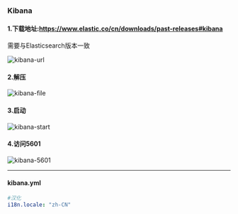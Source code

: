 ### Kibana

#### 1.下载地址:https://www.elastic.co/cn/downloads/past-releases#kibana

需要与Elasticsearch版本一致

![kibana-url](/Users/dlinka/GitHub/technology/ELK/kibana-url.png)

#### 2.解压

![kibana-file](/Users/dlinka/GitHub/technology/ELK/kibana-file.png)

#### 3.启动

![kibana-start](/Users/dlinka/GitHub/technology/ELK/kibana-start.png)

#### 4.访问5601

![kibana-5601](/Users/dlinka/GitHub/technology/ELK/kibana-5601.png)



---

#### kibana.yml

```yaml
#汉化
i18n.locale: "zh-CN"
```


